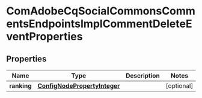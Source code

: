 
# ComAdobeCqSocialCommonsCommentsEndpointsImplCommentDeleteEventProperties

## Properties
Name | Type | Description | Notes
------------ | ------------- | ------------- | -------------
**ranking** | [**ConfigNodePropertyInteger**](ConfigNodePropertyInteger.md) |  |  [optional]



